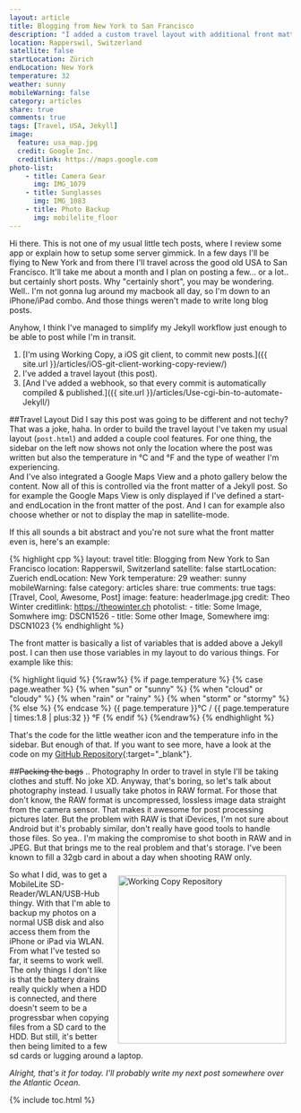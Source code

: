 ```yaml
---
layout: article
title: Blogging from New York to San Francisco
description: "I added a custom travel layout with additional front matter to my Jekyll site, so that I can continue to blog while I'm travelling."
location: Rapperswil, Switzerland
satellite: false
startLocation: Zürich
endLocation: New York
temperature: 32
weather: sunny
mobileWarning: false
category: articles
share: true
comments: true
tags: [Travel, USA, Jekyll]
image:
  feature: usa_map.jpg
  credit: Google Inc.
  creditlink: https://maps.google.com
photo-list:
    - title: Camera Gear
      img: IMG_1079
    - title: Sunglasses
      img: IMG_1083
    - title: Photo Backup
      img: mobilelite_floor
---
```


Hi there. This is not one of my usual little tech posts, where I review some app or explain how to 
setup some server gimmick. In a few days I'll be flying to New York and from there I'll travel across the good old
USA to San Francisco. It'll take me about a month and I plan on posting a few... or a lot.. but certainly short posts. 
Why "certainly short", you may be wondering. Well.. I'm not gonna lug around my macbook all day, so I'm down to 
an iPhone/iPad combo. And those things weren't made to write long blog posts.

Anyhow, I think I've managed to simplify my Jekyll workflow just enough to be able to post while I'm in transit.

1. [I'm using Working Copy, a iOS git client, to commit new posts.]({{ site.url }}/articles/iOS-git-client-working-copy-review/)
2. I've added a travel layout (this post).
3. [And I've added a webhook, so that every commit is automatically compiled & published.]({{ site.url }}/articles/Use-cgi-bin-to-automate-Jekyll/)

##Travel Layout
Did I say this post was going to be different and not techy? That was a joke, haha. In order to build the travel layout 
I've taken my usual layout (`post.html`) and added a couple cool features. For one thing, the sidebar on the left now 
shows not only the location where the post was written but also the temperature in °C and °F and the type of weather I'm
experiencing.  
And I've also integrated a Google Maps View and a photo gallery below the content.
Now all of this is controlled via the front matter of a Jekyll post. So for example the Google Maps View is only displayed 
if I've defined a start- and endLocation in the front matter of the post. And I can for example also choose whether or
not to display the map in satellite-mode.

If this all sounds a bit abstract and you're not sure what the front matter even is, here's an example:

{% highlight cpp %}
layout: travel
title: Blogging from New York to San Francisco
location: Rapperswil, Switzerland
satellite: false
startLocation: Zuerich
endLocation: New York
temperature: 29
weather: sunny
mobileWarning: false
category: articles
share: true
comments: true
tags: [Travel, Cool, Awesome, Post]
image:
  feature: headerImage.jpg
  credit: Theo Winter
  creditlink: https://theowinter.ch
photolist:
    - title: Some Image, Somwhere
      img: DSCN1526
    - title: Some other Image, Somewhere
      img: DSCN1023
{% endhighlight %}

The front matter is basically a list of variables that is added above a Jekyll post. I can then use those variables in my 
layout to do various things. For example like this:

{% highlight liquid %}
{%raw%} 
{% if page.temperature %}
    {% case page.weather %}
    {% when "sun" or "sunny" %}
        <i class="icon-sun"></i>
    {% when "cloud" or "cloudy" %}
        <i class="icon-cloud"></i>
    {% when "rain" or "rainy" %}
        <i class="icon-umbrella"></i>
    {% when "storm" or "stormy" %}
        <i class="icon-bolt"></i>
    {% else %}
    <i class="icon-sun"></i>
    {% endcase %}
    <span class="fn">
        {{ page.temperature }}°C / {{ page.temperature | times:1.8 | plus:32 }} °F 
    </span>
{% endif %}
{%endraw%}
{% endhighlight %}

That's the code for the little weather icon and the temperature info in the sidebar.
But enough of that. If you want to see more, have a look at the code on my
[GitHub Repository](https://github.com/aerobless/theowinter.ch/blob/master/_layouts/travel.html){:target="_blank"}.

##<del>Packing the bags</del> .. Photography
In order to travel in style I'll be taking clothes and stuff. No joke XD. Anyway, that's boring, so let's talk about 
photography instead. I usually take photos in RAW format. For those that don't know, the RAW format is uncompressed, lossless 
image data straight from the camera sensor. That makes it awesome for post processing pictures later. But the problem with 
RAW is that iDevices, I'm not sure about Android but it's probably similar, don't really have good tools to handle those files.
So yea.. I'm making the compromise to shot booth in RAW and in JPEG. But that brings me to the real problem and that's storage.
I've been known to fill a 32gb card in about a day when shooting RAW only.

<img alt="Working Copy Repository" style="float:right; width:300px; padding:10px" src="{{ site.url }}/images/mobilelite.jpg" />

So what I did, was to get a MobileLite SD-Reader/WLAN/USB-Hub thingy. With that I'm able to backup my photos on a 
normal USB disk and also access them from the iPhone or iPad via WLAN. From what I've tested so far, it seems to 
work well. The only things I don't like is that the battery drains really quickly when a HDD is connected, and 
there doesn't seem to be a progressbar when copying files from a SD card to the HDD. But still, it's better then being 
limited to a few sd cards or lugging around a laptop.

*Alright, that's it for today. I'll probably write my next post somewhere over the Atlantic Ocean.*

{% include toc.html %}
